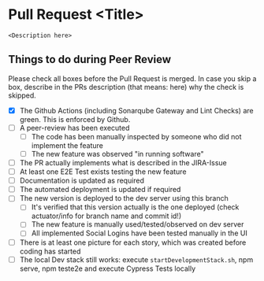 # Pull Request \<Title>
`<Description here>`
## Things to do during Peer Review
Please check all boxes before the Pull Request is merged. In case you skip a box, describe in the PRs description (that means: here) why the check is skipped.
- [x] The Github Actions (including Sonarqube Gateway and Lint Checks) are green. This is enforced by Github. 
- [ ] A peer-review has been executed
  - [ ] The code has been manually inspected by someone who did not implement the feature
  - [ ] The new feature was observed "in running software"
- [ ] The PR actually implements what is described in the JIRA-Issue
- [ ] At least one E2E Test exists testing the new feature
- [ ] Documentation is updated as required
- [ ] The automated deployment is updated if required
- [ ] The new version is deployed to the dev server using this branch
  - [ ] It's verified that this version actually is the one deployed (check actuator/info for branch name and commit id!)
  - [ ] The new feature is manually used/tested/observed on dev server
  - [ ] All implemented Social Logins have been tested manually in the UI
- [ ] There is at least one picture for each story, which was created before coding has started
- [ ] The local Dev stack still works: execute `startDevelopmentStack.sh`, npm serve, npm teste2e and execute Cypress Tests locally
